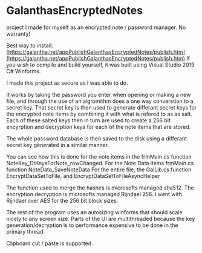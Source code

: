 # GalanthasEncryptedNotes
project I made for myself as an encrypted note / password manager.  No warranty!

Best way to install:
[https://galantha.net/appPublishGalanthasEncryptedNotes/publish.htm](https://galantha.net/appPublishGalanthasEncryptedNotes/publish.htm)
If you wish to compile and build yourself, it was built using Visual Studio 2019 C# Winforms.

I made this project as secure as I was able to do.

It works by taking the password you enter when opening or making a new file, and through the use of an algromithm does a one way converstion to a secret key.  That secret key is then used to generate differant secret keys for the encrypted note items by combining it with what is refered to as as salt.  Each of these salted keys then in turn are used to create a 256 bit encyrption and decryption keys for each of the note items that are stored.

The whole password database is then saved to the disk using a differant secret key generated in a similar manner.

You can see how this is done for the note items in the frmMain.cs function NoteKey_DtKeysForNote_rowChanged.
For the Note Data items frmMain.cs function NoteData_SaveNoteData
For the entire file, the GalLib.cs function EncryptDataSetToFile, and EncryptDataSetToFileAsyncHelper

The function used to merge the hashes is microsofts managed sha512.  The encryption decryption is microsofts managed Rijndael 256.  I went with Rijndael over AES for the 256 bit block sizes.

The rest of the program uses an autosizing winforms that should scale nicely to any screen size.  Parts of the UI are multithreaded because the key generation/decryption is to performance expensive to be done in the primary thread.  

Clipboard cut / paste is supported.

